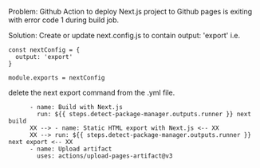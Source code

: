 Problem: Github Action to deploy Next.js project to Github pages is exiting with error code 1 during build job.

Solution: Create or update next.config.js to contain output: 'export'
i.e.
```
const nextConfig = {
  output: 'export'
}
 
module.exports = nextConfig
```

delete the next export command from the .yml file.
```
      - name: Build with Next.js
        run: ${{ steps.detect-package-manager.outputs.runner }} next build
      XX --> - name: Static HTML export with Next.js <-- XX
      XX --> run: ${{ steps.detect-package-manager.outputs.runner }} next export <-- XX
      - name: Upload artifact
        uses: actions/upload-pages-artifact@v3
```
